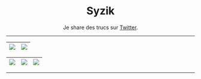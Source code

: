 <h1 align=center>Syzik</h1>


<p align="center">
Je share des trucs sur <a href="https://twitter.com/SyzikSecu">Twitter</a>.
</p>

---

| ![](http://github-profile-summary-cards.vercel.app/api/cards/profile-details?username=syzik&theme=nord_dark) | ![](https://github-readme-streak-stats.herokuapp.com/?user=syzik&hide_border=true&date_format=M%20j%5B%2C%20Y%5D&background=2D3742&stroke=2D3742&ring=6bbbca&fire=6bbbca&currStreakNum=fff&sideNums=6bbbca&currStreakLabel=6bbbca&sideLabels=fff&dates=fff) |
| :-: | :-: |

| ![](http://github-profile-summary-cards.vercel.app/api/cards/stats?username=syzik&theme=nord_dark) | ![](http://github-profile-summary-cards.vercel.app/api/cards/productive-time?username=syzik&theme=nord_dark&utcOffset=8)| ![](http://github-profile-summary-cards.vercel.app/api/cards/repos-per-language?username=syzik&hide=Html&theme=nord_dark) |
| :-: | :-: | :-: |

---

<!--
Here are some ideas to get you started:

- 🔭 I’m currently working on ...
- 🌱 I’m currently learning ...
- 👯 I’m looking to collaborate on ...
- 🤔 I’m looking for help with ...
- 💬 Ask me about ...
- 📫 How to reach me: ...
- 😄 Pronouns: ...
- ⚡ Fun fact: ...
-->
